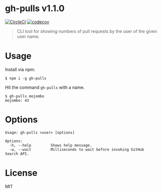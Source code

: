 # gh-pulls v1.1.0


[![CircleCI](https://circleci.com/gh/kt3k/gh-pulls.svg?style=svg)](https://circleci.com/gh/kt3k/gh-pulls)
[![codecov](https://codecov.io/gh/kt3k/gh-pulls/branch/master/graph/badge.svg)](https://codecov.io/gh/kt3k/gh-pulls)

> CLI tool for showing numbers of pull requests by the user of the given user name.

# Usage

Install via npm:

```console
$ npm i -g gh-pulls
```

Hit the command `gh-pulls` with a name.

```console
$ gh-pulls mojombo
mojombo: 43
```

# Options

```
Usage: gh-pulls <user> [options]

Options:
  -h, --help         Shows help message.
  -w, --wait         Milliseconds to wait before invoking GitHub Search API.
```

# License

MIT
